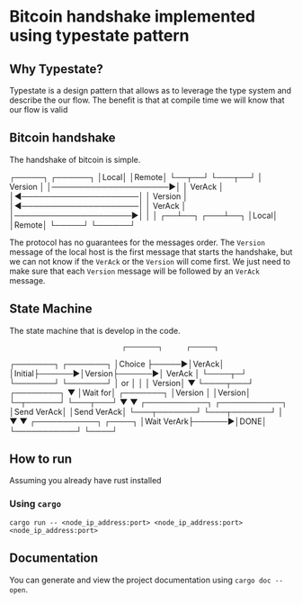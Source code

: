 # Bitcoin handshake implemented using typestate pattern

## Why Typestate?
Typestate is a design pattern that allows as to leverage the type system 
and describe the our flow. The benefit is that at compile time we will know 
that our flow is valid

## Bitcoin handshake
The handshake of bitcoin is simple. 

┌─────┐               ┌──────┐
│Local│               │Remote│
└──┬──┘               └───┬──┘
   │       Version        │
   │─────────────────────►│
   │       VerAck         │
   │◄─────────────────────│
   │       Version        │
   │◄─────────────────────│
   │       VerAck         │
   │─────────────────────►│
   │                      │
┌──┴──┐               ┌───┴──┐
│Local│               │Remote│
└─────┘               └──────┘

The protocol has no guarantees for the messages order. 
The `Version` message of the local host is the first message that starts the handshake, but we can not 
know if the `VerAck` or the `Version` will come first. We just need to make sure that each `Version` message
will be followed by an `VerAck` message.

## State Machine
The state machine that is develop in the code.

                                ┌────────┐      ┌──────┐
┌───────┐       ┌───────┐       │Choice  ├─────►│VerAck│
│Initial├──────►│Version├──────►│ VerAck │      └────┬─┘
└───────┘       └───────┘       │   or   │           │
                                │ Version│           ▼
                                └────┬───┘         ┌────────┐
                                     ▼             │Wait for│
                                 ┌───────┐         │Version │
                                 │Version│         └─┬──────┘
                                 └───┬───┘           ▼
                                     ▼             ┌───────────┐
                                 ┌───────────┐     │Send VerAck│
                                 │Send VerAck│     └───┬───────┘
                                 └───┬───────┘         │
                                     ▼                 ▼
                                 ┌───────────┐       ┌────┐
                                 │Wait VerArk├──────►│DONE│
                                 └───────────┘       └────┘

## How to run
Assuming you already have rust installed

### Using `cargo`

```
cargo run -- <node_ip_address:port> <node_ip_address:port> <node_ip_address:port>
```

## Documentation
You can generate and view the project documentation using `cargo doc --open`.
